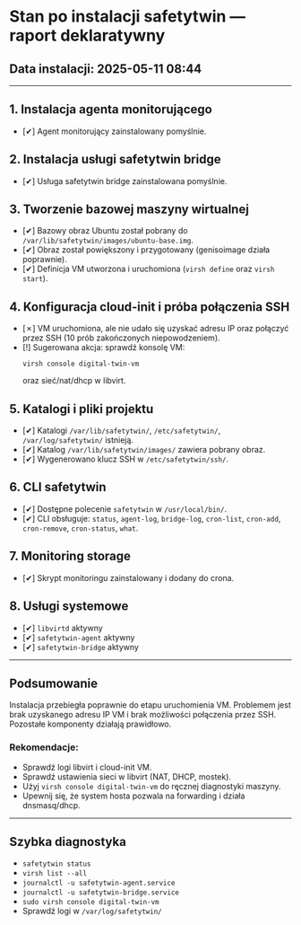 # Stan po instalacji safetytwin — raport deklaratywny

## Data instalacji: 2025-05-11 08:44

---

## 1. Instalacja agenta monitorującego
- [✔] Agent monitorujący zainstalowany pomyślnie.

## 2. Instalacja usługi safetytwin bridge
- [✔] Usługa safetytwin bridge zainstalowana pomyślnie.

## 3. Tworzenie bazowej maszyny wirtualnej
- [✔] Bazowy obraz Ubuntu został pobrany do `/var/lib/safetytwin/images/ubuntu-base.img`.
- [✔] Obraz został powiększony i przygotowany (genisoimage działa poprawnie).
- [✔] Definicja VM utworzona i uruchomiona (`virsh define` oraz `virsh start`).

## 4. Konfiguracja cloud-init i próba połączenia SSH
- [✗] VM uruchomiona, ale nie udało się uzyskać adresu IP oraz połączyć przez SSH (10 prób zakończonych niepowodzeniem).
- [!] Sugerowana akcja: sprawdź konsolę VM:
  ```
  virsh console digital-twin-vm
  ```
  oraz sieć/nat/dhcp w libvirt.

## 5. Katalogi i pliki projektu
- [✔] Katalogi `/var/lib/safetytwin/`, `/etc/safetytwin/`, `/var/log/safetytwin/` istnieją.
- [✔] Katalog `/var/lib/safetytwin/images/` zawiera pobrany obraz.
- [✔] Wygenerowano klucz SSH w `/etc/safetytwin/ssh/`.

## 6. CLI safetytwin
- [✔] Dostępne polecenie `safetytwin` w `/usr/local/bin/`.
- [✔] CLI obsługuje: `status`, `agent-log`, `bridge-log`, `cron-list`, `cron-add`, `cron-remove`, `cron-status`, `what`.

## 7. Monitoring storage
- [✔] Skrypt monitoringu zainstalowany i dodany do crona.

## 8. Usługi systemowe
- [✔] `libvirtd` aktywny
- [✔] `safetytwin-agent` aktywny
- [✔] `safetytwin-bridge` aktywny

---

## Podsumowanie
Instalacja przebiegła poprawnie do etapu uruchomienia VM. Problemem jest brak uzyskanego adresu IP VM i brak możliwości połączenia przez SSH. Pozostałe komponenty działają prawidłowo.

### Rekomendacje:
- Sprawdź logi libvirt i cloud-init VM.
- Sprawdź ustawienia sieci w libvirt (NAT, DHCP, mostek).
- Użyj `virsh console digital-twin-vm` do ręcznej diagnostyki maszyny.
- Upewnij się, że system hosta pozwala na forwarding i działa dnsmasq/dhcp.

---

## Szybka diagnostyka
- `safetytwin status`
- `virsh list --all`
- `journalctl -u safetytwin-agent.service`
- `journalctl -u safetytwin-bridge.service`
- `sudo virsh console digital-twin-vm`
- Sprawdź logi w `/var/log/safetytwin/`
